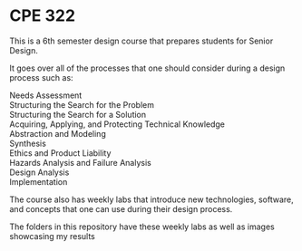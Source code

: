 # CPE 322

This is a 6th semester design course that prepares students for Senior Design. 

It goes over all of the processes that one should consider during a design process such as:  

Needs Assessment  
Structuring the Search for the Problem  
Structuring the Search for a Solution  
Acquiring, Applying, and Protecting Technical Knowledge  
Abstraction and Modeling  
Synthesis  
Ethics and Product Liability  
Hazards Analysis and Failure Analysis  
Design Analysis  
Implementation  

The course also has weekly labs that introduce new technologies, software, and concepts that one can use during their design process.  

The folders in this repository have these weekly labs as well as images showcasing my results

